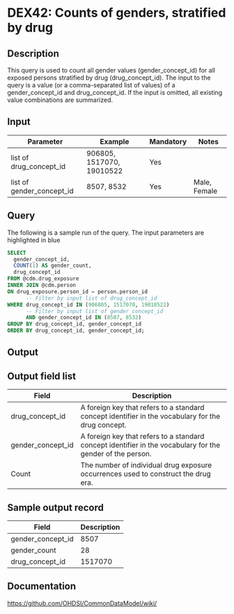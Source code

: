 <!---
Group:drug exposure
Name:DEX42 Counts of genders, stratified by drug
Author:Patrick Ryan
CDM Version: 5.3
-->

# DEX42: Counts of genders, stratified by drug

## Description
This query is used to count all gender values (gender_concept_id) for all exposed persons 
stratified by drug (drug_concept_id). 
The input to the query is a value (or a comma-separated list of values) of a gender_concept_id and drug_concept_id. 
If the input is omitted, all existing value combinations are summarized.

## Input

|  Parameter |  Example |  Mandatory |  Notes |
| --- | --- | --- | --- |
| list of drug_concept_id | 906805, 1517070, 19010522 | Yes |   
| list of gender_concept_id | 8507, 8532 | Yes | Male, Female |

## Query
The following is a sample run of the query. The input parameters are highlighted in  blue

```sql
SELECT 
  gender_concept_id, 
  COUNT(1) AS gender_count, 
  drug_concept_id
FROM @cdm.drug_exposure
INNER JOIN @cdm.person 
ON drug_exposure.person_id = person.person_id
      -- Filter by input list of drug_concept_id
WHERE drug_concept_id IN (906805, 1517070, 19010522)
      -- Filter by input list of gender_concept_id  
      AND gender_concept_id IN (8507, 8532)
GROUP BY drug_concept_id, gender_concept_id
ORDER BY drug_concept_id, gender_concept_id;
```

## Output

## Output field list

|  Field |  Description |
| --- | --- |
| drug_concept_id | A foreign key that refers to a standard concept identifier in the vocabulary for the drug concept. |
| gender_concept_id | A foreign key that refers to a standard concept identifier in the vocabulary for the gender of the person. |
| Count | The number of individual drug exposure occurrences used to construct the drug era. |


## Sample output record

|  Field |  Description |
| --- | --- |
| gender_concept_id | 8507  |
| gender_count |  28 |
| drug_concept_id |  1517070 |

## Documentation
https://github.com/OHDSI/CommonDataModel/wiki/
